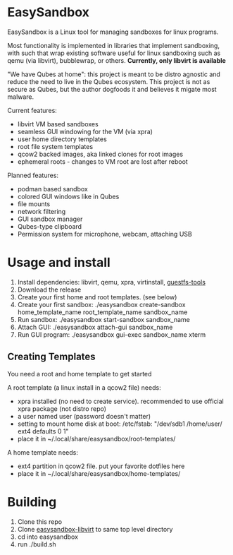 # EasySandbox

EasySandbox is a Linux tool for managing sandboxes for linux programs.

Most functionality is implemented in libraries that implement sandboxing,
with such that wrap existing software useful for linux sandboxing such
as qemu (via libvirt), bubblewrap, or others. **Currently, only libvirt is available**

"We have Qubes at home": this project is meant to be distro agnostic and reduce the need to live in the Qubes ecosystem. This project is not as secure as Qubes, but the author dogfoods it and believes it migate most malware.

Current features:

* libvirt VM based sandboxes
* seamless GUI windowing for the VM (via xpra)
* user home directory templates
* root file system templates
* qcow2 backed images, aka linked clones for root images
* ephemeral roots - changes to VM root are lost after reboot

Planned features:

* podman based sandbox
* colored GUI windows like in Qubes
* file mounts
* network filtering
* GUI sandbox manager
* Qubes-type clipboard
* Permission system for microphone, webcam, attaching USB

# Usage and install

1. Install dependencies: libvirt, qemu, xpra, virtinstall, [guestfs-tools](https://libguestfs.org/guestfs-faq.1.html#binaries)
2. Download the release
3. Create your first home and root templates. (see below)
4. Create your first sandbox: ./easysandbox create-sandbox home_template_name root_template_name sandbox_name
5. Run sandbox: ./easysandbox start-sandbox sandbox_name
6. Attach GUI: ./easysandbox attach-gui sandbox_name
7. Run GUI program: ./easysandbox gui-exec sandbox_name xterm

## Creating Templates


You need a root and home template to get started

A root template (a linux install in a qcow2 file) needs:

* xpra installed (no need to create service). recommended to use official xpra package (not distro repo)
* a user named user (password doesn't matter)
* setting to mount home disk at boot: /etc/fstab: "/dev/sdb1 /home/user/ ext4 defaults 0 1"
* place it in ~/.local/share/easysandbox/root-templates/


A home template needs:

* ext4 partition in qcow2 file. put your favorite dotfiles here
* place it in ~/.local/share/easysandbox/home-templates/



# Building

1. Clone this repo
2. Clone [easysandbox-libvirt](https://github.com/easysandbox/easysandbox-libvirt) to same top level directory
3. cd into easysandbox
4. run ./build.sh
